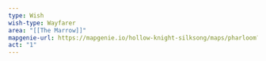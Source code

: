 ```yaml
---
type: Wish
wish-type: Wayfarer
area: "[[The Marrow]]"
mapgenie-url: https://mapgenie.io/hollow-knight-silksong/maps/pharloom?locationIds=477857
act: "1"
---
```

